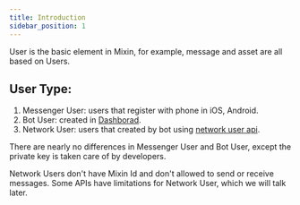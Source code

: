 ```yaml
---
title: Introduction
sidebar_position: 1
---
```


User is the basic element in Mixin, for example, message and asset are all based on Users.

## User Type:

1. Messenger User: users that register with phone in iOS, Android.
2. Bot User: created in [Dashborad](https://developers.mixin.one/dashboard).
3. Network User: users that created by bot using [network user api](/zh-CN/docs/api/users/network-user).

There are nearly no differences in Messenger User and Bot User, except the private key is taken care of by developers.

Network Users don't have Mixin Id and don't allowed to send or receive messages. Some APIs have limitations for Network User, which we will talk later.
